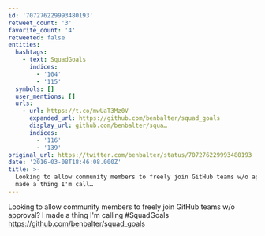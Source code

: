 ```yaml
---
id: '707276229993480193'
retweet_count: '3'
favorite_count: '4'
retweeted: false
entities:
  hashtags:
    - text: SquadGoals
      indices:
        - '104'
        - '115'
  symbols: []
  user_mentions: []
  urls:
    - url: https://t.co/mwUaT3Mz0V
      expanded_url: https://github.com/benbalter/squad_goals
      display_url: github.com/benbalter/squa…
      indices:
        - '116'
        - '139'
original_url: https://twitter.com/benbalter/status/707276229993480193
date: '2016-03-08T18:46:08.000Z'
title: >-
  Looking to allow community members to freely join GitHub teams w/o approval? I
  made a thing I'm call…
---
```


Looking to allow community members to freely join GitHub teams w/o approval? I made a thing I'm calling #SquadGoals https://github.com/benbalter/squad_goals